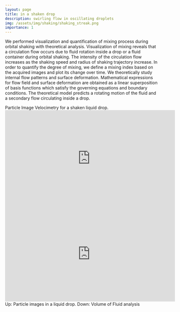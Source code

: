 ```yaml
---
layout: page
title: in a shaken drop
description: swirling flow in oscillating droplets
img: /assets/img/shaking/shaking_streak.png
importance: 1
---
```


We performed visualization and quantification of mixing process during orbital shaking with theoretical analysis. Visualization of mixing reveals that a circulation flow occurs due to fluid rotation inside a drop or a fluid container during orbital shaking. The intensity of the circulation flow increases as the shaking speed and radius of shaking trajectory increase. In order to quantify the degree of mixing, we define a mixing index based on the acquired images and plot its change over time. We theoretically study internal flow patterns and surface deformation. Mathematical expressions for flow field and surface deformation are obtained as a linear superposition of basis functions which satisfy the governing equations and boundary conditions. The theoretical model predicts a rotating motion of the fluid and a secondary flow circulating inside a drop.

<div class="row justify-content-sm-center">
    <div class="col-sm-8 mt-3 mt-md-0">
        <img class="img-fluid rounded z-depth-1" src="{{ '/assets/img/shaking/shaking.png' | relative_url }}" alt="" title="example image"/>
    </div>        
</div>
<div class="caption">
    Particle Image Velocimetry for a shaken liquid drop.
</div>

<!-- <iframe width="560" height="315" src="https://www.youtube.com/embed/8uduXRBkLeA" frameborder="0" allow="accelerometer; autoplay; clipboard-write; encrypted-media; gyroscope; picture-in-picture" allowfullscreen></iframe> -->

<div class="row text-center">
    <div class="col-sm mt-3 mt-md-0">
        <iframe width="560" height="315" src="https://www.youtube.com/embed/8uduXRBkLeA" frameborder="0" allow="accelerometer; autoplay; clipboard-write; encrypted-media; gyroscope; picture-in-picture" allowfullscreen></iframe>
    </div>
    <div class="col-sm mt-3 mt-md-0">
         <iframe width="560" height="315" src="https://www.youtube.com/embed/HB6AO3hYLR0" frameborder="0" allow="accelerometer; autoplay; clipboard-write; encrypted-media; gyroscope; picture-in-picture" allowfullscreen></iframe>
    </div>
</div>
<div class="caption">
Up: Particle images in a liquid drop. Down: Volume of Fluid analysis
</div>